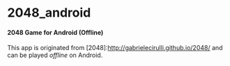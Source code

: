 2048_android
============

#### 2048 Game for Android (Offline)

This app is originated from [2048]:http://gabrielecirulli.github.io/2048/ and can be played *offline* on Android.
